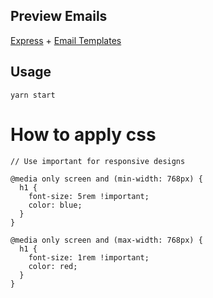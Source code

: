 ## Preview Emails

[Express](https://www.npmjs.com/package/express) + [Email Templates](https://www.npmjs.com/package/email-templates)

## Usage

```
yarn start
```

# How to apply css

```
// Use important for responsive designs

@media only screen and (min-width: 768px) {
  h1 {
    font-size: 5rem !important;
    color: blue;
  }
}

@media only screen and (max-width: 768px) {
  h1 {
    font-size: 1rem !important;
    color: red;
  }
}
```
